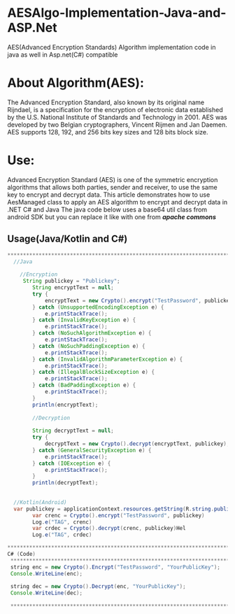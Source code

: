 # AESAlgo-Implementation-Java-and-ASP.Net
AES(Advanced Encryption Standards) Algorithm implementation code in java as well in Asp.net(C#) compatible

# About Algorithm(AES):
The Advanced Encryption Standard, also known by its original name Rijndael, is a specification for the encryption of electronic data established by the U.S. National Institute of Standards and Technology in 2001.
AES was developed by two Belgian cryptographers, Vincent Rijmen and Jan Daemen. AES supports 128, 192, and 256 bits key sizes and 128 bits block size.
# Use:
Advanced Encryption Standard (AES) is one of the symmetric encryption algorithms that allows both parties, sender and receiver, to use the same key to encrypt and decrypt data.
This article demonstrates how to use AesManaged class to apply  an AES algorithm to encrypt and decrypt data in .NET C# and Java
The java code below uses a base64 util class from android SDK but you can replace it like with one from ***apache commons***

## Usage(Java/Kotlin and C#)

```java
************************************************************************
  //Java
  
    //Encryption
     String publickey = "Publickey";
        String encryptText = null;
        try {
            encryptText = new Crypto().encrypt("TestPassword", publickey);
        } catch (UnsupportedEncodingException e) {
            e.printStackTrace();
        } catch (InvalidKeyException e) {
            e.printStackTrace();
        } catch (NoSuchAlgorithmException e) {
            e.printStackTrace();
        } catch (NoSuchPaddingException e) {
            e.printStackTrace();
        } catch (InvalidAlgorithmParameterException e) {
            e.printStackTrace();
        } catch (IllegalBlockSizeException e) {
            e.printStackTrace();
        } catch (BadPaddingException e) {
            e.printStackTrace();
        }
        println(encryptText);
        
        //Decryption
        
        String decryptText = null;
        try {
            decryptText = new Crypto().decrypt(encryptText, publickey);
        } catch (GeneralSecurityException e) {
            e.printStackTrace();
        } catch (IOException e) {
            e.printStackTrace();
        }
        println(decryptText);
  
  
  //Kotlin(Android)
  var publickey = applicationContext.resources.getString(R.string.public_key)
        var crenc = Crypto().encrypt("TestPassword", publickey)
        Log.e("TAG", crenc)
        var crdec = Crypto().decrypt(crenc, publickey)Hel
        Log.e("TAG", crdec)

************************************************************************
C# (Code)
 ***********************************************************************
 string enc = new Crypto().Encrypt("TestPassword", "YourPublicKey");
 Console.WriteLine(enc);
            
 string dec = new Crypto().Decrypt(enc, "YourPublicKey");
 Console.WriteLine(dec);
            
 ************************************************************************




